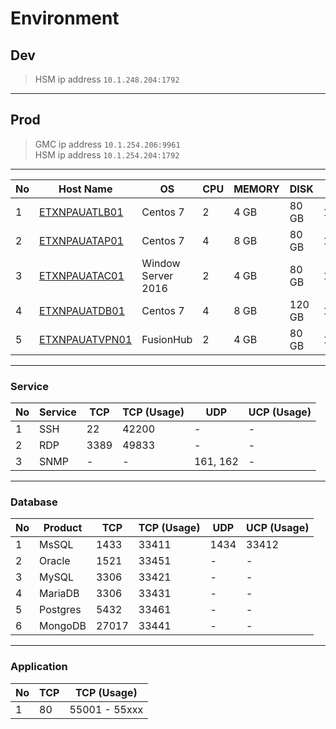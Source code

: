 # Environment
## Dev
> HSM ip address `10.1.248.204:1792`

---

## Prod
> GMC ip address `10.1.254.206:9961`  
> HSM ip address `10.1.254.204:1792`


---

No | Host Name | OS | CPU | MEMORY | DISK | IP Addr | EXT IP Addr
--- | --- | --- | --- | --- | --- | --- | ---
1 | [ETXNPAUATLB01](./uat/ETXNPAUATLB01.md) | Centos 7 | 2 | 4 GB | 80 GB | 10.148.1.14 | 139.5.146.54
2 | [ETXNPAUATAP01](./uat/ETXNPAUATAP01.md) | Centos 7 | 4 | 8 GB | 80 GB | 10.148.1.16 | 139.5.146.128
3 | [ETXNPAUATAC01](./uat/ETXNPAUATAC01.md) | Window Server 2016 | 2 | 4 GB | 80 GB | 10.148.1.9 | 139.5.146.211
4 | [ETXNPAUATDB01](./uat/ETXNPAUATDB01.md) | Centos 7 | 4 | 8 GB | 120 GB | 10.148.1.17 | 103.74.254.43 
5 | [ETXNPAUATVPN01](./uat/ETXNPAUATVPN01.md) | FusionHub | 2 | 4 GB | 80 GB | 10.148.1.5 | 103.74.255.238

---

### Service
No | Service | TCP | TCP (Usage) | UDP  | UCP (Usage)
--- | --- | --- | --- | --- | ---
1 | SSH | 22 | 42200 | - | -
2 | RDP | 3389 | 49833 | - | -
3 | SNMP | - | - | 161, 162 | -
---

### Database
No | Product | TCP | TCP (Usage) | UDP  | UCP (Usage)
--- | --- | --- | --- | --- | ---
1 | MsSQL | 1433 | 33411 | 1434 | 33412
2 | Oracle | 1521 | 33451 | - | -
3 | MySQL | 3306 | 33421 | - | -
4 | MariaDB | 3306 | 33431 | - | -
5 | Postgres | 5432 | 33461 | - | -
6 | MongoDB | 27017 | 33441 | - | -

---

### Application
No | TCP | TCP (Usage)
--- | --- | ---
1 | 80 | 55001 - 55xxx